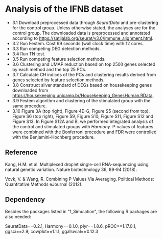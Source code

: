 # Analysis of the IFNB dataset

- 3.1 Download preprocessed data through *SeuratData* and pre-clustering for the control group. Unless otherwise stated, the analyses are for the control group. The downloaded data is preprocessed and annotated according to https://satijalab.org/seurat/v3.0/immune_alignment.html.
- 3.2 Run Festem. Cost 69 seconds (wall clock time) with 12 cores.
- 3.3 Run competing DEG detection methods.
- 3.4 Run TN test.
- 3.5 Run competing feature selection methods.
- 3.6 Clustering and UMAP reduction based on top 2500 genes selected by each method and the top 25 PCs.
- 3.7 Calculate CH indices of the PCs and clustering results derived from genes selected by feature selection methods.
- 3.8 Construct silver standard of DEGs based on housekeeping genes downloaded from https://housekeeping.unicamp.br/Housekeeping_GenesHuman.RData.
- 3.9 Festem algorithm and clustering of the stimulated group with the same procedure.
- 3.10 Figure 3A (top right), Figure 4E-G, Figure S5 (second from top), Figure S6 (top right), Figure S9, Figure S10, Figure S11, Figure S12 and Figure S13. In Figure S12A and B, we performed integrated analysis of the control and stimulated groups with *Harmony*. P-values of features were combined with the Bonferroni procedure and FDR were controlled with the Benjamini-Hochberg procedure.

## Reference

Kang, H.M. et al. Multiplexed droplet single-cell RNA-sequencing using natural genetic variation. Nature biotechnology 36, 89-94 (2018).

Vovk, V. & Wang, R. Combining P-Values Via Averaging. Political Methods: Quantitative Methods eJournal (2012).

## Dependency

Besides the packages listed in "1_Simulation", the following R packages are also needed:

SeuratData==0.2.1, Harmony==0.1.0, plyr==1.8.6, pROC==1.17.0.1, ggsci==2.9, cowplot==1.1.1, ggalluvial==0.12.3